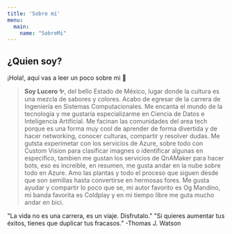 ```yaml
---
title: 'Sobre mí'
menu:
  main:
    name: "SobreMi"
---
```


## ¿Quien soy?

¡Hola!, aquí vas a leer un poco sobre mi 🤩


> **Soy Lucero ✨**, del bello Estado de México, lugar donde la cultura es una mezcla de sabores y colores.
Acabo de egresar de la carrera de Ingeniería en Sistemas Computacionales. Me encanta el mundo de la tecnología 
y me gustaría especializarme en Ciencia de Datos e Inteligencia Artificial. Me facinan las comunidades 
del area tech porque es una forma muy cool de aprender de forma divertida y de hacer networking, 
conocer culturas, compartir y resolver dudas. Me gutsta experimetar con los servicios de Azure, sobre todo con 
Custom Vision para clasificar imagnes o identificar algunas en especifico, tambien me gustan los servicios de QnAMaker 
para hacer bots, eso es increible, en resumen, me gusta andar en la nube sobre todo en Azure. 
Amo las plantas y todo el proceso que siguen desde que son semillas hasta convertirse en hermosas fores. 
Me gusta ayudar y compartir lo poco que se, mi autor favorito es Og Mandino, mi banda favorita es Coldplay
y en mi tiempo libre me guta mucho andar en bici.





"La vida no es una carrera, es un viaje. Disfrutalo." 
"Si quieres aumentar tus éxitos, tienes que duplicar tus fracasos." -Thomas J. Watson

